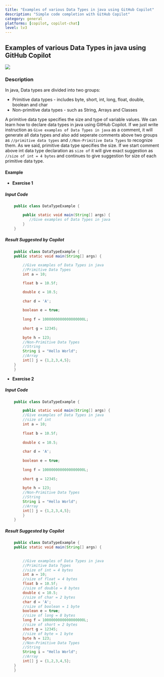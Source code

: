 ```yaml
---
title: "Examples of various Data Types in java using GitHub Copilot"
description: "Simple code completion with GitHub Copilot"
category: general
platforms: [copilot, copilot-chat]
level: lv3
---
```


## Examples of various Data Types in java using GitHub Copilot
[<img src="https://img.shields.io/badge/Lv3-Mature_Best_Practice-brightgreen">](https://github.com/orgs/AI-Native-Development/projects/1/)

### Description
In java, Data types are divided into two groups:
- Primitive data types - includes byte, short, int, long, float, double, boolean and char
- Non-primitive data types - such as String, Arrays and Classes

A primitive data type specifies the size and type of variable values.
We can learn how to declare data types in java using GitHub Copilot. If we just write instruction as `Give examples of Data Types in java` as a comment, it will generate all data types and also add seperate comments above two groups as `//primitive data types` and  `//Non-Primitive Data Types` to recognize them.
As we said, primitive data type specifies the size. If we start comment above int data type declaration as `size of` it will give exact suggestion as  `//size of int = 4 bytes` and continues to give suggestion for size of each primitive data type.

#### Example
- **Exercise 1**
##### Input Code
```java
    public class DataTypeExample {

        public static void main(String[] args) {
           //Give examples of Data Types in java
        }
    }
```

##### Result Suggested by Copilot

```java
    public class DataTypeExample {
    public static void main(String[] args) {
       
        //Give examples of Data Types in java
        //Primitive Data Types
        int a = 10;

        float b = 10.5f;

        double c = 10.5;
        
        char d = 'A';
        
        boolean e = true;
        
        long f = 1000000000000000000L;
        
        short g = 12345;
        
        byte h = 123;
        //Non-Primitive Data Types
        //String
        String i = "Hello World";
        //Array
        int[] j = {1,2,3,4,5};
    }
    }
```

- **Exercise 2**
##### Input Code
```java
    public class DataTypeExample {

        public static void main(String[] args) {
        //Give examples of Data Types in java
        //size of int
        int a = 10;
        
        float b = 10.5f;
        
        double c = 10.5;
        
        char d = 'A';
        
        boolean e = true;
        
        long f = 1000000000000000000L;
        
        short g = 12345;
        
        byte h = 123;
        //Non-Primitive Data Types
        //String
        String i = "Hello World";
        //Array
        int[] j = {1,2,3,4,5};
        }
    }
```

##### Result Suggested by Copilot

```java
    public class DataTypeExample {
    public static void main(String[] args) {
       
    
        //Give examples of Data Types in java
        //Primitive Data Types
        //size of int = 4 bytes
        int a = 10;
        //size of float = 4 bytes
        float b = 10.5f;
        //size of double = 8 bytes
        double c = 10.5;
        //size of char = 2 bytes
        char d = 'A';
        //size of boolean = 1 byte
        boolean e = true;
        //size of long = 8 bytes
        long f = 1000000000000000000L;
        //size of short = 2 bytes
        short g = 12345;
        //size of byte = 1 byte
        byte h = 123;
        //Non-Primitive Data Types
        //String
        String i = "Hello World";
        //Array
        int[] j = {1,2,3,4,5};
    }
    }
```